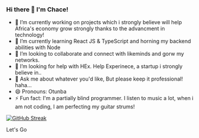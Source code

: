 ### Hi there 👋 I'm Chace!


- 🔭 I’m currently working on projects which i strongly believe will help Africa's economy grow strongly thanks to the advancment in technology! 
- 🌱 I’m currently learning React JS & TypeScript and horning my backend abilities with Node
- 👯 I’m looking to collaborate and connect with likeminds and gorw my networks.
- 🤔 I’m looking for help with HEx. Help Experinece, a startup i strongly believe in..
- 💬 Ask me about whatever you'd like, But please keep it professional! haha...
- 😄 Pronouns: Otunba
- ⚡ Fun fact: I'm a partially blind programmer. I listen to music a lot, when i am not coding, I am perfecting my guitar strums!

[![GitHub Streak](http://github-readme-streak-stats.herokuapp.com?user=chacetechost&theme=algolia&hide_border=true&date_format=M%20j%5B%2C%20Y%5D)](https://git.io/streak-stats)


Let's Go
